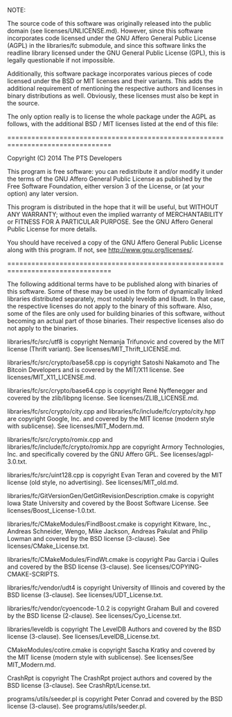 NOTE:

The source code of this software was originally released into the public domain
(see licenses/UNLICENSE.md). However, since this software incorporates code
licensed under the GNU Affero General Public License (AGPL) in the libraries/fc
submodule, and since this software links the readline library licensed under the
GNU General Public License (GPL), this is legally questionable if not
impossible.

Additionally, this software package incorporates various pieces of code licensed
under the BSD or MIT licenses and their variants. This adds the additional
requirement of mentioning the respective authors and licenses in binary
distributions as well. Obviously, these licenses must also be kept in the
source.

The only option really is to license the whole package under the AGPL as
follows, with the additional BSD / MIT licenses listed at the end of this file:

================================================================================

Copyright (C) 2014 The PTS Developers

This program is free software: you can redistribute it and/or modify
it under the terms of the GNU Affero General Public License as
published by the Free Software Foundation, either version 3 of the
License, or (at your option) any later version.

This program is distributed in the hope that it will be useful,
but WITHOUT ANY WARRANTY; without even the implied warranty of
MERCHANTABILITY or FITNESS FOR A PARTICULAR PURPOSE.  See the
GNU Affero General Public License for more details.

You should have received a copy of the GNU Affero General Public License
along with this program.  If not, see <http://www.gnu.org/licenses/>.

================================================================================

The following additional terms have to be published along with binaries
of this software. Some of these may be used in the form of dynamically linked
libraries distributed separately, most notably leveldb and libudt. In that case,
the respective licenses do not apply to the binary of this software.
Also, some of the files are only used for building binaries of this software,
without becoming an actual part of those binaries. Their respective licenses
also do not apply to the binaries.


libraries/fc/src/utf8 is copyright Nemanja Trifunovic and covered by the
MIT license (Thrift variant). See licenses/MIT_Thrift_LICENSE.md.

libraries/fc/src/crypto/base58.cpp is copyright Satoshi Nakamoto and
The Bitcoin Developers and is covered by the MIT/X11 license.
See licenses/MIT_X11_LICENSE.md.

libraries/fc/src/crypto/base64.cpp is copyright René Nyffenegger and covered by
the zlib/libpng license. See licenses/ZLIB_LICENSE.md.

libraries/fc/src/crypto/city.cpp and libraries/fc/include/fc/crypto/city.hpp are
copyright Google, Inc. and covered by the MIT license (modern style with
sublicense). See licenses/MIT_Modern.md.

libraries/fc/src/crypto/romix.cpp and libraries/fc/include/fc/crypto/romix.hpp
are copyright Armory Technologies, Inc. and specifically covered by the
GNU Affero GPL. See licenses/agpl-3.0.txt.

libraries/fc/src/uint128.cpp is copyright Evan Teran and covered by the MIT
license (old style, no advertising). See licenses/MIT_old.md.

libraries/fc/GitVersionGen/GetGitRevisionDescription.cmake is copyright
Iowa State University and covered by the Boost Software License.
See licenses/Boost_License-1.0.txt.

libraries/fc/CMakeModules/FindBoost.cmake is copyright Kitware, Inc., Andreas Schneider,
Wengo, Mike Jackson, Andreas Pakulat and Philip Lowman and covered by the BSD license
(3-clause). See licenses/CMake_License.txt.

libraries/fc/CMakeModules/FindWt.cmake is copyright Pau Garcia i Quiles and covered by the
BSD license (3-clause). See licenses/COPYING-CMAKE-SCRIPTS.

libraries/fc/vendor/udt4 is copyright University of Illinois and covered by the BSD license
(3-clause). See licenses/UDT_License.txt.

libraries/fc/vendor/cyoencode-1.0.2 is copyright Graham Bull and covered by the BSD license
(2-clause). See licenses/Cyo_License.txt.

libraries/leveldb is copyright The LevelDB Authors and covered by the BSD license (3-clause).
See licenses/LevelDB_License.txt.

CMakeModules/cotire.cmake is copyright Sascha Kratky and covered by the MIT license (modern
style with sublicense). See licenses/See MIT_Modern.md.

CrashRpt is copyright The CrashRpt project authors and covered by the BSD license (3-clause).
See CrashRpt/License.txt.

programs/utils/seeder.pl is copyright Peter Conrad and covered by the BSD license (3-clause).
See programs/utils/seeder.pl.
